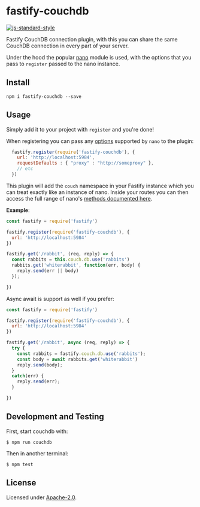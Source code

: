 # fastify-couchdb

[![js-standard-style](https://img.shields.io/badge/code%20style-standard-brightgreen.svg?style=flat)](http://standardjs.com/)

Fastify CouchDB connection plugin, with this you can share the same CouchDB connection in every part of your server.

Under the hood the popular [nano](https://github.com/apache/couchdb-nano) module is used, with the options that you pass to `register` passed to the nano instance.

## Install
```
npm i fastify-couchdb --save
```
## Usage
Simply add it to your project with `register` and you're done!

When registering you can pass any [options](https://github.com/apache/nano#configuration) supported by `nano` to the plugin:

```js
  fastify.register(require('fastify-couchdb'), {
    url: 'http://localhost:5984',
    requestDefaults : { "proxy" : "http://someproxy" },
    // etc
  })
```

This plugin will add the `couch` namespace in your Fastify instance which you can treat exactly like an instance of nano. Inside your routes you can then access the full range of nano's [methods documented here](https://github.com/apache/nano#getting-started).

**Example**:
```js
const fastify = require('fastify')

fastify.register(require('fastify-couchdb'), {
  url: 'http://localhost:5984'
})

fastify.get('/rabbit', (req, reply) => {
  const rabbits = this.couch.db.use('rabbits')
  rabbits.get('whiterabbit', function(err, body) {
    reply.send(err || body)
  });

})
```

Async await is support as well if you prefer:
```js
const fastify = require('fastify')

fastify.register(require('fastify-couchdb'), {
  url: 'http://localhost:5984'
})

fastify.get('/rabbit', async (req, reply) => {
  try {
    const rabbits = fastify.couch.db.use('rabbits');
    const body = await rabbits.get('whiterabbit')
    reply.send(body);
  }
  catch(err) {
    reply.send(err);
  }

})
```

## Development and Testing

First, start couchdb with:

```
$ npm run couchdb
```

Then in another terminal:

```
$ npm test
```

## License

Licensed under [Apache-2.0](./LICENSE).
